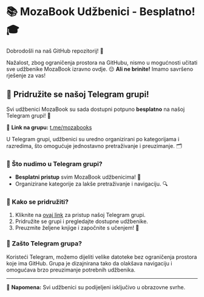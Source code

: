 # 📚 MozaBook Udžbenici - Besplatno! 🎓

Dobrodošli na naš GitHub repozitorij! 🚀

Nažalost, zbog ograničenja prostora na GitHubu, nismo u mogućnosti učitati sve udžbenike MozaBook izravno ovdje. 😔 **Ali ne brinite!** Imamo savršeno rješenje za vas!

## 📢 Pridružite se našoj Telegram grupi!

Svi udžbenici MozaBook su sada dostupni potpuno **besplatno** na našoj Telegram grupi! 🎉

🔗 **Link na grupu:** [t.me/mozabooks](https://t.me/mozabooks)

U Telegram grupi, udžbenici su uredno organizirani po kategorijama i razredima, što omogućuje jednostavno pretraživanje i preuzimanje. 🗂️

### 📌 Što nudimo u Telegram grupi?

- **Besplatni pristup** svim MozaBook udžbenicima! 📖
- Organizirane kategorije za lakše pretraživanje i navigaciju. 🔍

### 📝 Kako se pridružiti?

1. Kliknite na [ovaj link](https://t.me/mozabooks) za pristup našoj Telegram grupi.
2. Pridružite se grupi i pregledajte dostupne udžbenike.
3. Preuzmite željene knjige i započnite s učenjem! 📘

### 💬 Zašto Telegram grupa?

Koristeći Telegram, možemo dijeliti velike datoteke bez ograničenja prostora koje ima GitHub. Grupa je dizajnirana tako da olakšava navigaciju i omogućava brzo preuzimanje potrebnih udžbenika.


---

🌟 **Napomena:** Svi udžbenici su podijeljeni isključivo u obrazovne svrhe.

